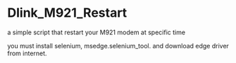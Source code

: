 # Dlink_M921_Restart
a simple script that restart your M921 modem at specific time

you must install selenium, msedge.selenium_tool.
and download edge driver from internet.
